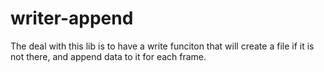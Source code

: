 # writer-append

The deal with this lib is to have a write funciton that will create a file if it is not there, and append data to it for each frame.